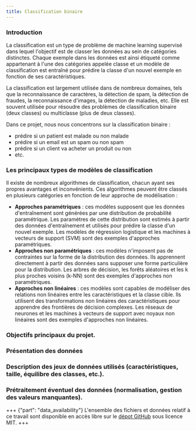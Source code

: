 ```yaml
---
title: Classification binaire
---
```


### Introduction

La classification est un type de problème de machine learning supervisé dans lequel l'objectif est de classer les données au sein de catégories distinctes. Chaque exemple dans les données est ainsi étiqueté comme appartenant à l'une des catégories appelée classe et un modèle de classification est entraîné pour prédire la classe d'un nouvel exemple en fonction de ses caractéristiques.

La classification est largement utilisée dans de nombreux domaines, tels que la reconnaissance de caractères, la détection de spam, la détection de fraudes, la reconnaissance d'images, la détection de maladies, etc. Elle est souvent utilisée pour résoudre des problèmes de classification binaire (deux classes) ou multiclasse (plus de deux classes).

Dans ce projet, nous nous concentrons sur la classification binaire :
- prédire si un patient est malade ou non malade
- prédire si un email est un spam ou non spam
- prédire si un client va acheter un produit ou non
- etc.

### Les principaux types de modèles de classification

Il existe de nombreux algorithmes de classification, chacun ayant ses propres avantages et inconvénients. Ces algorithmes peuvent être classés en plusieurs catégories en fonction de leur approche de modélisation :
- **Approches paramétriques** : ces modèles supposent que les données d'entraînement sont générées par une distribution de probabilité paramétrique. Les paramètres de cette distribution sont estimés à partir des données d'entraînement et utilisés pour prédire la classe d'un nouvel exemple. Les modèles de régression logistique et les machines à vecteurs de support (SVM) sont des exemples d'approches paramétriques.
- **Approches non paramétriques** : ces modèles n'imposent pas de contraintes sur la forme de la distribution des données. Ils apprennent directement à partir des données sans supposer une forme particulière pour la distribution. Les arbres de décision, les forêts aléatoires et les k plus proches voisins (k-NN) sont des exemples d'approches non paramétriques.
- **Approches non linéaires** : ces modèles sont capables de modéliser des relations non linéaires entre les caractéristiques et la classe cible. Ils utilisent des transformations non linéaires des caractéristiques pour apprendre des frontières de décision complexes. Les réseaux de neurones et les machines à vecteurs de support avec noyaux non linéaires sont des exemples d'approches non linéaires.

### Objectifs principaux du projet.

### Présentation des données

### Description des jeux de données utilisés (caractéristiques, taille, équilibre des classes, etc.).

### Prétraitement éventuel des données (normalisation, gestion des valeurs manquantes).

+++ {"part": "data_availability"}
L'ensemble des fichiers et données relatif à ce travail sont disponible en accès libre sur le [dépot GitHub](https://github.com/mathisdrn/classification-experiments) sous licence MIT.
+++